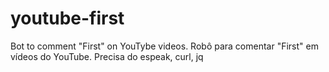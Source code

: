 # youtube-first
Bot to comment "First" on YouTybe videos.
Robô para comentar "First" em vídeos do YouTube.
Precisa do espeak, curl, jq
